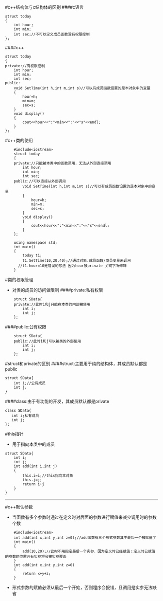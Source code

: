 #c++结构体与c结构体的区别
####c语言
```
struct today
{
    int hour;
    int min;
    int sec;//不可以定义成员函数没有权限控制
};
```
####c++
```
struct today
{
private://有权限控制
    int hour;
    int min;
    int sec;
public:
    void SetTime(int h,int m,int s)//可以有成员函数设置的是本对象中的变量
    {
        hour=h;
        min=m;
        sec=s;
    }
    void display()
    {
        cout<<hour<<":"<min<<":"<<"s"<<endl;
    }
};
```
#c++类的使用
```
    #include<iostream>
    struct today
    {
    private://只能被本类中的函数调用，无法从外部直接调用
        int hour;
        int min;
        int sec;
    public://可以直接从外部调用
        void SetTime(int h,int m,int s)//可以有成员函数设置的是本对象中的变量
        {
            hour=h;
            min=m;
            sec=s;
        }
        void display()
        {
            cout<<hour<<":"<min<<":"<<"s"<<endl;
        }
    };

    using namespace std;
    int main()
    {
        today t1;
        t1.SetTime(10,20,40);//通过对象.成员函数/成员变量来调用
      //t1.hour=10是错误的写法 因为hour被private 关键字所修饰
    }
```
#类的权限管理
- 对类的成员的访问做限制
####private:私有权限
```
    struct SData{
    private://此时i和j只能在本类的内部被使用
        int i;
        int j;
    };
```
####public:公有权限
```
    struct SData{
    public://此时i和j可以被类的外部使用
        int i;
        int j;
    };
```
#struct和private的区别
####struct:主要用于纯的结构体，其成员默认都是public
```
struct SData{
    int i;//公有成员
    int j;
}
```
####class:由于有功能的开发，其成员默认都是private
```
class SData{
   int i;私有成员
   int j;
};
```
#this指针
- 用于指向本类中的成员
```
struct SData{
    int i;
    int j;
    int add(int i,int j)
    {
        this.i=i;//this指向本对象
        this.j=j;
        return i+j 
    }
}
```
***
#c++默认参数
- 当函数有多个参数时通过在定义时对后面的参数进行赋值来减少调用时的参数个数
```
    #include<iostream>
    int add(int x,int y,int z=0);//add函数有三个形式参数其中最后一个被赋值了
    int main()
    {
        add(10,20);//此时不用指定最后一个实参，因为定义时已经赋值；定义时已赋值的参数的位置若有实参将会被实参覆盖
    }
    int add(int x,int y,int z=0)
    {
        return x+y+z;
    }
```
- 形式参数的赋值必须从最后一个开始，否则程序会报错，且调用是实参无法缺省

